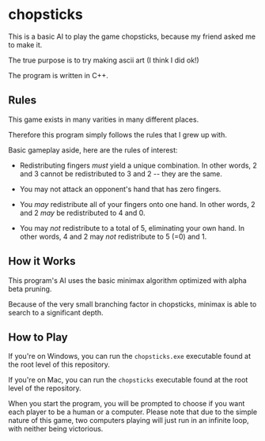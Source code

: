 # chopsticks

This is a basic AI to play the game chopsticks, because my friend asked me to make it.

The true purpose is to try making ascii art (I think I did ok!)

The program is written in C++.

## Rules

This game exists in many varities in many different places.

Therefore this program simply follows the rules that I grew up with.

Basic gameplay aside, here are the rules of interest:

- Redistributing fingers _must_ yield a unique combination. In other words, 2 and 3 cannot be redistributed to 3 and 2 -- they are the same.

- You may not attack an opponent's hand that has zero fingers.

- You _may_ redistribute all of your fingers onto one hand. In other words, 2 and 2 _may_ be redistributed to 4 and 0.

- You may _not_ redistribute to a total of 5, eliminating your own hand. In other words, 4 and 2 may _not_ redistribute to 5 (=0) and 1.

## How it Works

This program's AI uses the basic minimax algorithm optimized with alpha beta pruning.

Because of the very small branching factor in chopsticks, minimax is able to search to a significant depth.

## How to Play

If you're on Windows, you can run the `chopsticks.exe` executable found at the root level of this repository.

If you're on Mac, you can run the `chopsticks` executable found at the root level of the repository.

When you start the program, you will be prompted to choose if you want each player to be a human or a computer.
Please note that due to the simple nature of this game, two computers playing will just run in an infinite loop, with neither being victorious.

